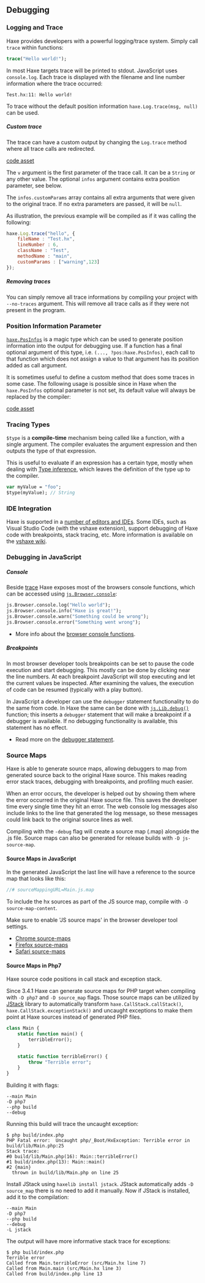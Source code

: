 <!--label:debugging-->
## Debugging

<!--subtoc-->

<!--label:debugging-trace-log-->
### Logging and Trace

Haxe provides developers with a powerful logging/trace system. Simply call `trace` within functions:

```haxe
trace("Hello world!");
```

In most Haxe targets trace will be printed to stdout. JavaScript uses `console.log`. Each trace is displayed with the filename and line number information where the trace occurred:

```
Test.hx:11: Hello world!
```

To trace without the default position information `haxe.Log.trace(msg, null)` can be used.

##### Custom trace

The trace can have a custom output by changing the `Log.trace` method where all trace calls are redirected. 

[code asset](assets/CustomTrace.hx)

The `v` argument is the first parameter of the trace call. It can be a `String` or any other value. The optional `infos` argument contains extra position parameter, see below.

The `infos.customParams` array contains all extra arguments that were given to the original trace. If no extra parameters are passed, it will be `null`. 

As illustration, the previous example will be compiled as if it was calling the following:

```js
haxe.Log.trace("hello", {
	fileName : "Test.hx", 
	lineNumber : 6, 
	className : "Test", 
	methodName : "main", 
	customParams : ["warning",123]
});
```

##### Removing traces

You can simply remove all trace informations by compiling your project with `--no-traces` argument. This will remove all trace calls as if they were not present in the program.



<!--label:debugging-posinfos-->
### Position Information Parameter

[`haxe.PosInfos`](http://api.haxe.org/haxe/PosInfos.html) is a magic type which can be used to generate position information into the output for debugging use.
If a function has a final optional argument of this type, i.e. `(..., ?pos:haxe.PosInfos)`, each call to that function which does not assign a value to that argument has its position added as call argument. 

It is sometimes useful to define a custom method that does some traces in some case. The following usage is possible since in Haxe when the `haxe.PosInfos` optional parameter is not set, its default value will always be replaced by the compiler:

[code asset](assets/AssertTrace.hx)



<!--label:debugging-type-function-->
### Tracing Types

`$type` is a **compile-time** mechanism being called like a function, with a single argument. The compiler evaluates the argument expression and then outputs the type of that expression.

This is useful to evaluate if an expression has a certain type, mostly when dealing with [Type inference](type-system-type-inference), which leaves the definition of the type up to the compiler.

```haxe
var myValue = "foo";
$type(myValue); // String
```



<!--label:debugging-ide-integration-->
### IDE Integration

Haxe is supported in a [number of editors and IDEs](https://haxe.org/documentation/introduction/editors-and-ides.html). Some IDEs, such as Visual Studio Code (with the vshaxe extension), support debugging of Haxe code with breakpoints, stack tracing, etc. More information is available on the [vshaxe wiki](https://github.com/vshaxe/vshaxe/wiki/Debugging).



<!--label:debugging-javascript-->
### Debugging in JavaScript

##### Console

Beside [trace](debugging-trace-log) Haxe exposes most of the browsers console functions, which can be accessed using [`js.Browser.console`](http://api.haxe.org/v/dev/js/html/Console.html):

```haxe
js.Browser.console.log("Hello world"); 
js.Browser.console.info("Haxe is great!"); 
js.Browser.console.warn("Something could be wrong"); 
js.Browser.console.error("Something went wrong"); 
```

* More info about the [browser console functions](https://developer.mozilla.org/en-US/docs/Web/API/Console).

##### Breakpoints

In most browser developer tools breakpoints can be set to pause the code execution and start debugging. This mostly can be done by clicking near the line numbers. At each breakpoint JavaScript will stop executing and let the current values be inspected. After examining the values, the execution of code can be resumed (typically with a play button).

In JavaScript a developer can use the `debugger` statement functionality to do the same from code.
In Haxe the same can be done with [`js.Lib.debug()`](https://api.haxe.org/js/Lib.html#debug) function; this inserts a `debugger` statement that will make a breakpoint if a debugger is available. If no debugging functionality is available, this statement has no effect. 

* Read more on the [debugger statement](https://developer.mozilla.org/en/docs/Web/JavaScript/Reference/Statements/debugger).



<!--label:debugging-source-map-->
### Source Maps

Haxe is able to generate source maps, allowing debuggers to map from generated source back to the original Haxe source. This makes reading error stack traces, debugging with breakpoints, and profiling much easier.

When an error occurs, the developer is helped out by showing them where the error occurred in the original Haxe source file. This saves the developer time every single time they hit an error. The web console log messages also include links to the line that generated the log message, so these messages could link back to the original source lines as well. 

Compiling with the `-debug` flag will create a source map (.map) alongside the .js file. Source maps can also be generated for release builds with `-D js-source-map`.

<!--label:debugging-source-map-javascript-->
#### Source Maps in JavaScript

In the generated JavaScript the last line will have a reference to the source map that looks like this:

```haxe
//# sourceMappingURL=Main.js.map
```

To include the hx sources as part of the JS source map, compile with `-D source-map-content`.

Make sure to enable 'JS source maps' in the browser developer tool settings. 

* [Chrome source-maps](https://developers.google.com/web/tools/chrome-devtools/debug/readability/source-maps)
* [Firefox source-maps](https://developer.mozilla.org/en-US/docs/Tools/Debugger/How_to/Use_a_source_map)
* [Safari source-maps](https://developer.apple.com/library/safari/documentation/AppleApplications/Conceptual/Safari_Developer_Guide/ResourcesandtheDOM/ResourcesandtheDOM.html#//apple_ref/doc/uid/TP40007874-CH3-SW2)



<!--label:debugging-sourcemap-php7-->
#### Source Maps in Php7

Haxe source code positions in call stack and exception stack.

Since 3.4.1 Haxe can generate source maps for PHP target when compiling with `-D php7` and `-D source_map` flags.
Those source maps can be utilized by [JStack](https://lib.haxe.org/p/jstack/) library to automatically transform `haxe.CallStack.callStack()`, `haxe.CallStack.exceptionStack()` and uncaught exceptions to make them point at Haxe sources instead of generated PHP files.

```haxe
class Main {
	static function main() {
		terribleError();
	}

	static function terribleError() {
		throw "Terrible error";
	}
}
```

Building it with flags:

```hxml
--main Main
-D php7
--php build
--debug
```

Running this build will trace the uncaught exception:

```
$ php build/index.php
PHP Fatal error:  Uncaught php/_Boot/HxException: Terrible error in build/lib/Main.php:25
Stack trace:
#0 build/lib/Main.php(16): Main::terribleError()
#1 build/index.php(13): Main::main()
#2 {main}
  thrown in build/lib/Main.php on line 25
```

Install JStack using `haxelib install jstack`. JStack automatically adds `-D source_map` there is no need to add it manually.
Now if JStack is installed, add it to the compilation:

```hxml
--main Main
-D php7
--php build
--debug
-L jstack
```

The output will have more informative stack trace for exceptions:

```
$ php build/index.php
Terrible error
Called from Main.terribleError (src/Main.hx line 7)
Called from Main.main (src/Main.hx line 3)
Called from build/index.php line 13
```




